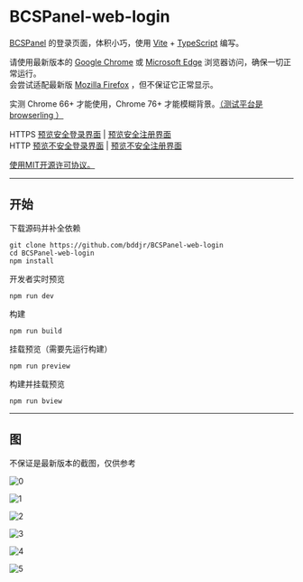 # BCSPanel-web-login

[BCSPanel](https://github.com/bddjr/BCSPanel) 的登录页面，体积小巧，使用 [Vite](https://cn.vitejs.dev) + [TypeScript](https://www.typescriptlang.org) 编写。  

请使用最新版本的 [Google Chrome](https://google.cn/chrome/) 或 [Microsoft Edge](https://www.microsoft.com/zh-cn/edge/download) 浏览器访问，确保一切正常运行。  
会尝试适配最新版 [Mozilla Firefox](https://www.mozilla.org/zh-CN/firefox/browsers/) ，但不保证它正常显示。  

实测 Chrome 66+ 才能使用，Chrome 76+ 才能模糊背景。[（测试平台是 browserling ）](https://www.browserling.com/)

HTTPS [预览安全登录界面](https://bcspanel-web-login-preview.bddjr.com/) | [预览安全注册界面](https://bcspanel-web-login-preview.bddjr.com/?isreg=true)  
HTTP [预览不安全登录界面](http://bcspanel-web-login-preview.bddjr.com/) | [预览不安全注册界面](http://bcspanel-web-login-preview.bddjr.com/?isreg=true)  

[使用MIT开源许可协议。](https://mit-license.org)  

***
## 开始

下载源码并补全依赖
```
git clone https://github.com/bddjr/BCSPanel-web-login
cd BCSPanel-web-login
npm install
```

开发者实时预览
```
npm run dev
```

构建
```
npm run build
```

挂载预览（需要先运行构建）
```
npm run preview
```

构建并挂载预览
```
npm run bview
```

***
## 图

不保证是最新版本的截图，仅供参考

![0](README/img/0.jpg)

![1](README/img/1.jpg)

![2](README/img/2.jpg)

![3](README/img/3.png)

![4](README/img/4.jpg)

![5](README/img/5.jpg)

